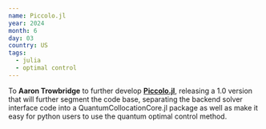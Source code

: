 ```yaml
---
name: Piccolo.jl
year: 2024
month: 6
day: 03
country: US
tags:
  - julia
  - optimal control
---
```

To **Aaron Trowbridge** to further develop **[Piccolo.jl](https://github.com/aarontrowbridge/Piccolo.jl)**, releasing a 1.0 version that will further segment the code base, separating the backend solver interface code into a QuantumCollocationCore.jl package as well as make it easy for python users to use the quantum optimal control method.

